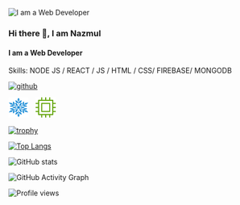 ![I am a Web Developer](https://arturssmirnovs.github.io/github-profile-readme-generator/images/banner.png)
### Hi there 👋, I am Nazmul
#### I am a Web Developer

Skills: NODE JS / REACT / JS / HTML / CSS/ FIREBASE/ MONGODB

[<img src='https://cdn.jsdelivr.net/npm/simple-icons@3.0.1/icons/github.svg' alt='github' height='40'>](https://github.com/Nazmulislam007)  

<a href='https://archiveprogram.github.com/'><img src='https://raw.githubusercontent.com/acervenky/animated-github-badges/master/assets/acbadge.gif' width='40' height='40'></a> <a href='https://docs.github.com/en/developers'><img src='https://raw.githubusercontent.com/acervenky/animated-github-badges/master/assets/devbadge.gif' width='40' height='40'></a> 

[![trophy](https://github-profile-trophy.vercel.app/?username=Nazmulislam007)](https://github.com/ryo-ma/github-profile-trophy)

[![Top Langs](https://github-readme-stats.vercel.app/api/top-langs/?username=Nazmulislam007)](https://github.com/anuraghazra/github-readme-stats)

![GitHub stats](https://github-readme-stats.vercel.app/api?username=Nazmulislam007&show_icons=true&count_private=true)  

![GitHub Activity Graph](https://activity-graph.herokuapp.com/graph?username=Nazmulislam007)  

![Profile views](https://gpvc.arturio.dev/Nazmulislam007)  
